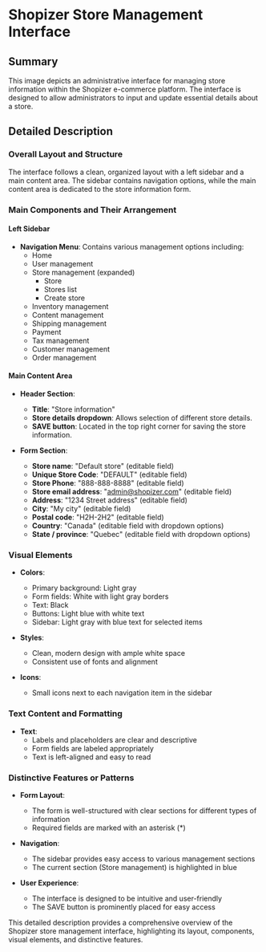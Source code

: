 # Shopizer Store Management Interface

## Summary
This image depicts an administrative interface for managing store information within the Shopizer e-commerce platform. The interface is designed to allow administrators to input and update essential details about a store.

## Detailed Description

### Overall Layout and Structure
The interface follows a clean, organized layout with a left sidebar and a main content area. The sidebar contains navigation options, while the main content area is dedicated to the store information form.

### Main Components and Their Arrangement

#### Left Sidebar
- **Navigation Menu**: Contains various management options including:
  - Home
  - User management
  - Store management (expanded)
    - Store
    - Stores list
    - Create store
  - Inventory management
  - Content management
  - Shipping management
  - Payment
  - Tax management
  - Customer management
  - Order management

#### Main Content Area
- **Header Section**:
  - **Title**: "Store information"
  - **Store details dropdown**: Allows selection of different store details.
  - **SAVE button**: Located in the top right corner for saving the store information.

- **Form Section**:
  - **Store name**: "Default store" (editable field)
  - **Unique Store Code**: "DEFAULT" (editable field)
  - **Store Phone**: "888-888-8888" (editable field)
  - **Store email address**: "admin@shopizer.com" (editable field)
  - **Address**: "1234 Street address" (editable field)
  - **City**: "My city" (editable field)
  - **Postal code**: "H2H-2H2" (editable field)
  - **Country**: "Canada" (editable field with dropdown options)
  - **State / province**: "Quebec" (editable field with dropdown options)

### Visual Elements
- **Colors**:
  - Primary background: Light gray
  - Form fields: White with light gray borders
  - Text: Black
  - Buttons: Light blue with white text
  - Sidebar: Light gray with blue text for selected items

- **Styles**:
  - Clean, modern design with ample white space
  - Consistent use of fonts and alignment

- **Icons**:
  - Small icons next to each navigation item in the sidebar

### Text Content and Formatting
- **Text**:
  - Labels and placeholders are clear and descriptive
  - Form fields are labeled appropriately
  - Text is left-aligned and easy to read

### Distinctive Features or Patterns
- **Form Layout**:
  - The form is well-structured with clear sections for different types of information
  - Required fields are marked with an asterisk (*)

- **Navigation**:
  - The sidebar provides easy access to various management sections
  - The current section (Store management) is highlighted in blue

- **User Experience**:
  - The interface is designed to be intuitive and user-friendly
  - The SAVE button is prominently placed for easy access

This detailed description provides a comprehensive overview of the Shopizer store management interface, highlighting its layout, components, visual elements, and distinctive features.